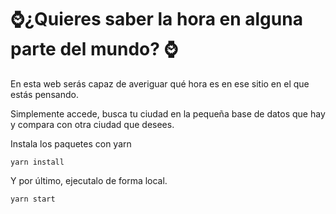 # ⌚¿Quieres saber la hora en alguna parte del mundo? ⌚

En esta web serás capaz de averiguar qué hora es en
ese sitio en el que estás pensando.

Simplemente accede, busca tu ciudad en la pequeña base de datos
que hay y compara con otra ciudad que desees.

Instala los paquetes con yarn
```
yarn install
```
Y por último, ejecutalo de forma local.
```
yarn start
```
